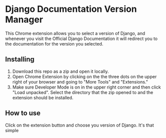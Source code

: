 # Django Documentation Version Manager

This Chrome extension allows you to select a version of Django, and whenever you visit the Official Django Documentation it will redirect you to the documentation for the version you selected.

## Installing

1. Download this repo as a zip and open it locally.
2. Open Chrome Extension by clicking on the the three dots on the upper right of your browser and going to "More Tools" and "Extensions."
3. Make sure Developer Mode is on in the upper right corner and then click "Load unpacked". Select the directory that the zip opened to and the extension should be installed.

##  How to use

Click on the extension button and choose you version of Django. It's that simple

